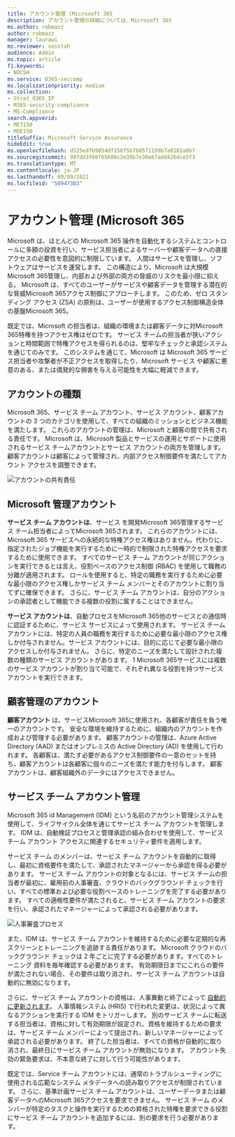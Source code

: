 ```yaml
---
title: アカウント管理 (Microsoft 365
description: アカウント管理の詳細については、Microsoft 365
ms.author: robmazz
author: robmazz
manager: laurawi
ms.reviewer: sosstah
audience: Admin
ms.topic: article
f1.keywords:
- NOCSH
ms.service: O365-seccomp
ms.localizationpriority: medium
ms.collection:
- Strat_O365_IP
- M365-security-compliance
- MS-Compliance
search.appverid:
- MET150
- MOE150
titleSuffix: Microsoft Service Assurance
hideEdit: true
ms.openlocfilehash: d525edfb9854df156f5b7b8571199b7a0102a0bf
ms.sourcegitcommit: 997dd3f66f65686c2e38b7e30e67add426dce5f3
ms.translationtype: MT
ms.contentlocale: ja-JP
ms.lasthandoff: 09/09/2021
ms.locfileid: "58947303"
---
```

# <a name="account-management-in-microsoft-365"></a>アカウント管理 (Microsoft 365

Microsoft は、ほとんどの Microsoft 365 操作を自動化するシステムとコントロールに多額の投資を行い、サービス担当者によるサーバーや顧客データへの直接アクセスの必要性を意図的に制限しています。 人間はサービスを管理し、ソフトウェアはサービスを運営します。 この構造により、Microsoft は大規模Microsoft 365管理し、内部および外部の両方の脅威のリスクを最小限に抑える。 Microsoft は、すべてのユーザーがサービスや顧客データを管理する潜在的な脅威Microsoft 365アクセス制御にアプローチします。 このため、ゼロ スタンディング アクセス (ZSA) の原則は、ユーザーが使用するアクセス制御構造全体の基盤Microsoft 365。

既定では、Microsoft の担当者は、組織の環境または顧客データに対Microsoft 365特権を持つアクセス権はゼロです。 サービス チームの担当者が狭いアクションと時間範囲で特権アクセスを得られるのは、堅牢なチェックと承認システムを通じてのみです。 このシステムを通じて、Microsoft は Microsoft 365 サービス担当者や攻撃者が不正アクセスを取得したり、Microsoft サービス や顧客に悪意のある、または偶発的な損害を与える可能性を大幅に軽減できます。

## <a name="account-types"></a>アカウントの種類

Microsoft 365、サービス チーム アカウント、サービス アカウント、顧客アカウントの 3 つのカテゴリを使用して、すべての組織のミッションとビジネス機能を満たします。 これらのアカウントの管理は、Microsoft と顧客の間で共有される責任です。 Microsoft は、Microsoft 製品とサービスの運用とサポートに使用されるサービス チームアカウントとサービス アカウントの両方を管理します。 顧客アカウントは顧客によって管理され、内部アクセス制御要件を満たしてアカウント アクセスを調整できます。

![アカウントの共有責任](../media/assurance-shared-responsibility-for-accounts.png)

## <a name="microsoft-managed-accounts"></a>Microsoft 管理アカウント

**サービス チーム アカウントは**、サービス を開発Microsoft 365管理するサービス チーム担当者によってMicrosoft 365されます。 これらのアカウントには、Microsoft 365 サービスへの永続的な特権アクセス権はありません。代わりに、指定されたジョブ機能を実行するために一時的で制限された特権アクセスを要求するために使用できます。 すべてのサービス チーム アカウントが同じアクションを実行できるとは言え、役割ベースのアクセス制御 (RBAC) を使用して職務の分離が適用されます。 ロールを使用すると、特定の職務を実行するために必要な最小限のアクセス権しかサービス チーム メンバーとそのアカウントに割り当てずに確保できます。 さらに、サービス チーム アカウントは、自分のアクションの承認者として機能できる複数の役割に属することはできません。

**サービス アカウントは**、自動プロセスをMicrosoft 365他のサービスとの通信時に認証するために、サービス サービスによって使用されます。 サービス チーム アカウントには、特定の人員の職務を実行するために必要な最小限のアクセス権しか付与されません。サービス アカウントには、目的に応じて必要な最小限のアクセスしか付与されません。 さらに、特定のニーズを満たして設計された複数の種類のサービス アカウントがあります。 1 Microsoft 365サービスには複数のサービス アカウントが割り当て可能で、それぞれ異なる役割を持つサービス アカウントを実行できます。

## <a name="customer-managed-accounts"></a>顧客管理のアカウント

**顧客アカウント** は、サービスMicrosoft 365に使用され、各顧客が責任を負う唯一のアカウントです。 安全な環境を維持するために、組織内のアカウントを作成および管理する必要があります。 顧客アカウントの管理は、Azure Active Directory (AAD) またはオンプレミスの Active Directory (AD) を使用して行われます。 各顧客は、満たす必要があるアクセス制御要件の一意のセットを持ち、顧客アカウントは各顧客に個々のニーズを満たす能力を付与します。 顧客アカウントは、顧客組織外のデータにはアクセスできません。

## <a name="service-team-account-management"></a>サービス チーム アカウント管理

Microsoft 365 id Management (IDM) という名前のアカウント管理システムを使用して、ライフサイクル全体を通じてサービス チーム アカウントを管理します。 IDM は、自動検証プロセスと管理承認の組み合わせを使用して、サービス チーム アカウント アクセスに関連するセキュリティ要件を適用します。

サービス チーム のメンバーは、サービス チーム アカウントを自動的に取得し、最初に資格要件を満たして、承認されたマネージャーから承認を得る必要があります。 サービス チーム アカウントの対象となるには、サービス チームの担当者が最初[](assurance-pre-employment-screening.md)に、雇用前の人事審査[](assurance-cloud-background-check.md)、クラウドのバックグラウンド チェックを行い、すべての標準および必要な役割ベースのトレーニングを完了する必要があります。 すべての適格性要件が満たされると、サービス チーム アカウントの要求を行い、承認されたマネージャーによって承認される必要があります。

![人事審査プロセス](../media/assurance-personnel-screening-process.png)

また、IDM は、サービス チーム アカウントを維持するために必要な定期的な再スクリーンとトレーニングを追跡する責任があります。 Microsoft クラウドのバックグラウンド チェックは 2 年ごとに完了する必要があります。すべてのトレーニング 資料を毎年確認する必要があります。 有効期限日までにこれらの要件が満たされない場合、その要件は取り消され、サービス チーム アカウントは自動的に無効になります。

さらに、サービス チーム アカウントの資格は、人事異動と終了によって [自動的に更新されます](assurance-employee-transfer-termination.md)。 人事情報システム (HRIS) で行われた変更は、状況によって異なるアクションを実行する IDM をトリガーします。 別のサービス チームに転送する担当者は、資格に対して有効期限が設定され、資格を維持するための要求は、サービス チーム メンバーによって提出され、新しいマネージャーによって承認される必要があります。 終了した担当者は、すべての資格が自動的に取り消され、最終日にサービス チーム アカウントが無効になります。 アカウント失効の緊急要求は、不本意な終了に対して行う可能性があります。

既定では、Service チーム アカウントには、通常のトラブルシューティングに使用される広範なシステム メタデータへの読み取りアクセスが制限されています。 さらに、基準計画サービス チーム アカウントは、ユーザーデータまたは顧客データへのMicrosoft 365アクセスを要求できません。 サービス チーム のメンバーが特定のタスクと操作を実行するための昇格された特権を要求できる役割にサービス チーム アカウントを追加するには、別の要求を行う必要があります。
